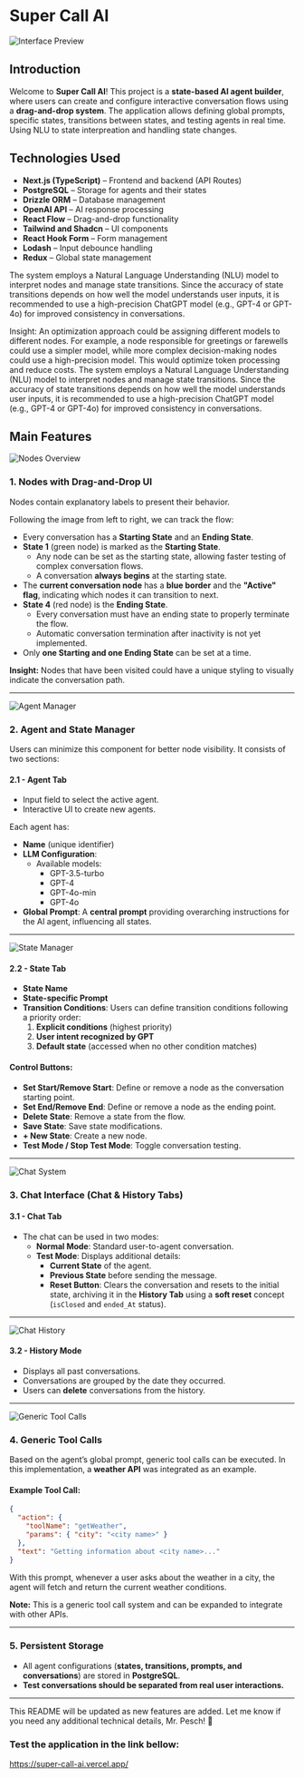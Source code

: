 # Super Call AI

![Interface Preview](documentation/full_screen.png)

## Introduction

Welcome to **Super Call AI**! This project is a **state-based AI agent builder**, where users can create and configure interactive conversation flows using a **drag-and-drop system**. The application allows defining global prompts, specific states, transitions between states, and testing agents in real time. Using NLU to state interpreation and handling state changes.

## Technologies Used

- **Next.js (TypeScript)** – Frontend and backend (API Routes)
- **PostgreSQL** – Storage for agents and their states
- **Drizzle ORM** – Database management
- **OpenAI API** – AI response processing
- **React Flow** – Drag-and-drop functionality
- **Tailwind and Shadcn** – UI components
- **React Hook Form** – Form management
- **Lodash** – Input debounce handling
- **Redux** – Global state management


The system employs a Natural Language Understanding (NLU) model to interpret nodes and manage state transitions. Since the accuracy of state transitions depends on how well the model understands user inputs, it is recommended to use a high-precision ChatGPT model (e.g., GPT-4 or GPT-4o) for improved consistency in conversations.

Insight: An optimization approach could be assigning different models to different nodes. For example, a node responsible for greetings or farewells could use a simpler model, while more complex decision-making nodes could use a high-precision model. This would optimize token processing and reduce costs.
The system employs a Natural Language Understanding (NLU) model to interpret nodes and manage state transitions. Since the accuracy of state transitions depends on how well the model understands user inputs, it is recommended to use a high-precision ChatGPT model (e.g., GPT-4 or GPT-4o) for improved consistency in conversations.


## Main Features

![Nodes Overview](documentation/nodes.png)

### **1. Nodes with Drag-and-Drop UI**

Nodes contain explanatory labels to present their behavior.

Following the image from left to right, we can track the flow:

- Every conversation has a **Starting State** and an **Ending State**.
- **State 1** (green node) is marked as the **Starting State**.
  - Any node can be set as the starting state, allowing faster testing of complex conversation flows.
  - A conversation **always begins** at the starting state.
- The **current conversation node** has a **blue border** and the **"Active" flag**, indicating which nodes it can transition to next.
- **State 4** (red node) is the **Ending State**.
  - Every conversation must have an ending state to properly terminate the flow.
  - Automatic conversation termination after inactivity is not yet implemented.
- Only **one Starting and one Ending State** can be set at a time.

**Insight:** Nodes that have been visited could have a unique styling to visually indicate the conversation path.

---

![Agent Manager](documentation/agent_tab.png)

### **2. Agent and State Manager**

Users can minimize this component for better node visibility. It consists of two sections:

#### **2.1 - Agent Tab**
- Input field to select the active agent.
- Interactive UI to create new agents.

Each agent has:
- **Name** (unique identifier)
- **LLM Configuration**:
  - Available models:
    - GPT-3.5-turbo
    - GPT-4
    - GPT-4o-min
    - GPT-4o
- **Global Prompt**: A **central prompt** providing overarching instructions for the AI agent, influencing all states.

---

![State Manager](documentation/state_tab.png)

#### **2.2 - State Tab**
- **State Name**
- **State-specific Prompt**
- **Transition Conditions**: Users can define transition conditions following a priority order:
  1. **Explicit conditions** (highest priority)
  2. **User intent recognized by GPT**
  3. **Default state** (accessed when no other condition matches)

#### **Control Buttons:**
- **Set Start/Remove Start**: Define or remove a node as the conversation starting point.
- **Set End/Remove End**: Define or remove a node as the ending point.
- **Delete State**: Remove a state from the flow.
- **Save State**: Save state modifications.
- **+ New State**: Create a new node.
- **Test Mode / Stop Test Mode**: Toggle conversation testing.

---

![Chat System](documentation/weather_tool.png)

### **3. Chat Interface (Chat & History Tabs)**

#### **3.1 - Chat Tab**
- The chat can be used in two modes:
  - **Normal Mode**: Standard user-to-agent conversation.
  - **Test Mode**: Displays additional details:
    - **Current State** of the agent.
    - **Previous State** before sending the message.
    - **Reset Button**: Clears the conversation and resets to the initial state, archiving it in the **History Tab** using a **soft reset** concept (`isClosed` and `ended_At` status).

---

![Chat History](documentation/chat_history.png)

#### **3.2 - History Mode**
- Displays all past conversations.
- Conversations are grouped by the date they occurred.
- Users can **delete** conversations from the history.

---

![Generic Tool Calls](documentation/weather_tool.png)

### **4. Generic Tool Calls**

Based on the agent’s global prompt, generic tool calls can be executed. In this implementation, a **weather API** was integrated as an example.

#### **Example Tool Call:**
```json
{
  "action": {
    "toolName": "getWeather",
    "params": { "city": "<city name>" }
  },
  "text": "Getting information about <city name>..."
}
```

With this prompt, whenever a user asks about the weather in a city, the agent will fetch and return the current weather conditions.

 **Note:** This is a generic tool call system and can be expanded to integrate with other APIs.

---

### **5. Persistent Storage**

- All agent configurations (**states, transitions, prompts, and conversations**) are stored in **PostgreSQL**.
- **Test conversations should be separated from real user interactions.**

---

This README will be updated as new features are added. Let me know if you need any additional technical details, Mr. Pesch! 🚀


### Test the application in the link bellow: 

https://super-call-ai.vercel.app/

